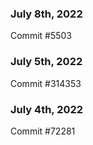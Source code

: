 ### July 8th, 2022

Commit #5503

### July 5th, 2022

Commit #314353


### July 4th, 2022

Commit #72281
